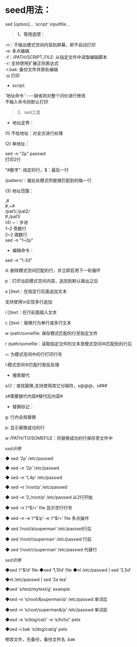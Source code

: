 # seed用法：
sed [option]... 'script' inputfile…  
 
> **1、常用选项：**   

-n：不输出模式空间内容到屏幕，即不自动打印  
-e: 多点编辑  
-f：/PATH/SCRIPT_FILE: 从指定文件中读取编辑脚本  
-r: 支持使用扩展正则表达式  
-i.bak: 备份文件并原处编辑  
-p 打印  
+ script:    

'地址命令'   ----缺省则对整个问价进行修改  
不输入命令则默认打印 

> 2、sed工具  

+ 地址定界：  

(1) 不给地址：对全文进行处理  

(2) 单地址：  

sed -n "2p" passwd   
打印2行  

"\#数字": 指定的行，$：最后一行  

/pattern/：被此处模式所能够匹配到的每一行  

(3) 地址范围：

\,#  
 \#,+#  
/pat1/,/pat2/  
\#,/pat1/  
(4) ~：步进  
1~2 奇数行  
2~2 偶数行  
sed -n "1~2p"  
+ 编辑命令：  

sed -n "1-2d"

d: 删除模式空间匹配的行，并立即启用下一轮循环  

p：打印当前模式空间内容，追加到默认输出之后  

a [\]text：在指定行后面追加文本    

支持使用\n实现多行追加

i [\]text：在行前面插入文本

c [\]text：替换行为单行或多行文本

w /path/somefile: 保存模式匹配的行至指定文件

r /path/somefile：读取指定文件的文本至模式空间中匹配到的行后 

=: 为模式空间中的行打印行号

!:模式空间中匹配行取反处理


+ 搜索替代

s///：查找替换,支持使用其它分隔符，s@@@，s###

s#需要替代内容#替代后内容#

+ 替换标记：

g: 行内全局替换

p: 显示替换成功的行

w /PATH/TO/SOMEFILE：将替换成功的行保存至文件中

_sed示例_

◆ sed ‘2p’  /etc/passwd

◆ sed –n ‘2p’ /etc/passwd

◆ sed –n ‘1,4p’ /etc/passwd

◆ sed –n ‘/root/p’  /etc/passwd

◆ sed –n ‘2,/root/p’  /etc/passwd 从2行开始

◆ sed -n ‘/^$/=’  file 显示空行行号

◆ sed –n –e ‘/^$/p’ –e ‘/^$/=’  file 
多点操作

◆ sed  ‘/root/a\superman’ /etc/passwd行后

◆ sed ‘/root/i\superman’ /etc/passwd 行前

◆ sed ‘/root/c\superman’ /etc/passwd 代替行




_sed示例_

◆sed ‘/^$/d’ file
◆sed ‘1,10d’ file
◆nl /etc/passwd | sed ‘2,5d’

◆nl /etc/passwd | sed ‘2a tea’

◆sed 's/test/mytest/g' example

◆sed –n ‘s/root/&superman/p’ /etc/passwd 单词后

◆sed –n ‘s/root/superman&/p’ /etc/passwd 单词前

◆sed -e ‘s/dog/cat/’ -e ‘s/hi/lo/’ pets

◆sed –i.bak ‘s/dog/cat/g’ pets

  
  修改文件，先备份，备份文件名  .bak  

